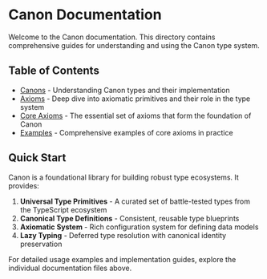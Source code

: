 # Canon Documentation

Welcome to the Canon documentation. This directory contains comprehensive guides for understanding and using the Canon type system.

## Table of Contents

- [Canons](./canons.md) - Understanding Canon types and their implementation
- [Axioms](./axioms.md) - Deep dive into axiomatic primitives and their role in the type system
- [Core Axioms](./core-axioms.md) - The essential set of axioms that form the foundation of Canon
- [Examples](./examples.md) - Comprehensive examples of core axioms in practice

## Quick Start

Canon is a foundational library for building robust type ecosystems. It provides:

1. **Universal Type Primitives** - A curated set of battle-tested types from the TypeScript ecosystem
2. **Canonical Type Definitions** - Consistent, reusable type blueprints
3. **Axiomatic System** - Rich configuration system for defining data models
4. **Lazy Typing** - Deferred type resolution with canonical identity preservation

For detailed usage examples and implementation guides, explore the individual documentation files above.